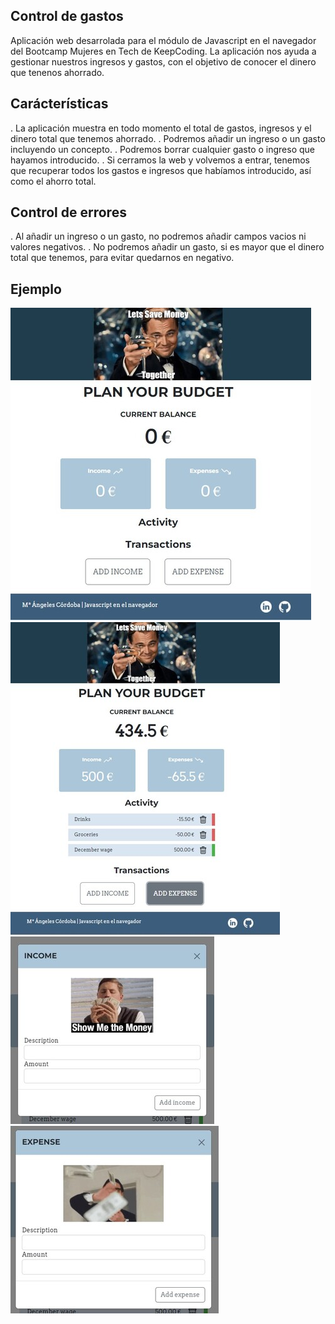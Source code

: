 ## Control de gastos
Aplicación web desarrolada para el módulo de Javascript en el navegador del Bootcamp Mujeres en Tech de KeepCoding.
La aplicación nos ayuda a gestionar nuestros ingresos y gastos, con el objetivo de conocer el dinero que tenenos ahorrado.

## Carácterísticas
. La aplicación muestra en todo momento el total de gastos, ingresos y el dinero total que tenemos ahorrado.
. Podremos añadir un ingreso o un gasto incluyendo un concepto.
. Podremos borrar cualquier gasto o ingreso que hayamos introducido.
. Si cerramos la web y volvemos a entrar, tenemos que recuperar todos los gastos e ingresos que habíamos introducido, así como el ahorro total.

## Control de errores
. Al añadir un ingreso o un gasto, no podremos añadir campos vacios ni valores negativos.
. No podremos añadir un gasto, si es mayor que el dinero total que tenemos, para evitar quedarnos en negativo. 

## Ejemplo

![Imagen inicial](./imgs/example.jpg)
![Gastos introducidos](./imgs/example1.jpg)
![Introducir ganancias](./imgs/example2.jpg)
![Introducir gastos](./imgs/example3.jpg)
